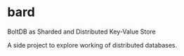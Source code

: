 # bard
BoltDB as Sharded and Distributed Key-Value Store 

A side project to explore working of distributed databases.
